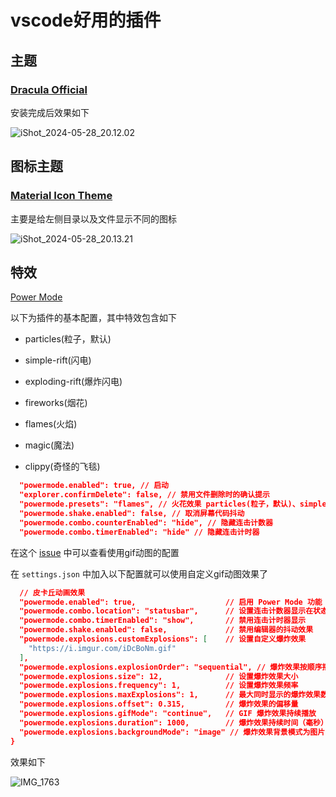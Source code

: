 # vscode好用的插件

## 主题

### [Dracula Official](https://draculatheme.com/visual-studio-code)

安装完成后效果如下

![iShot_2024-05-28_20.12.02](https://gitea.pptfz.cn/pptfz/picgo-images/raw/branch/master/img/iShot_2024-05-28_20.12.02.png)





## 图标主题

### [Material Icon Theme](https://github.com/PKief/vscode-material-icon-theme)

主要是给左侧目录以及文件显示不同的图标

![iShot_2024-05-28_20.13.21](https://gitea.pptfz.cn/pptfz/picgo-images/raw/branch/master/img/iShot_2024-05-28_20.13.21.png)



## 特效

[Power Mode](https://marketplace.visualstudio.com/items?itemName=hoovercj.vscode-power-mode)



以下为插件的基本配置，其中特效包含如下

- particles(粒子，默认)
- simple-rift(闪电)

- exploding-rift(爆炸闪电)
- fireworks(烟花)
- flames(火焰)
- magic(魔法)
- clippy(奇怪的飞毯)

```json
  "powermode.enabled": true, // 启动
  "explorer.confirmDelete": false, // 禁用文件删除时的确认提示
  "powermode.presets": "flames", // 火花效果 particles(粒子，默认)、simple-rift(闪电)、exploding-rift(爆炸闪电)、fireworks(烟花)、flames(火焰)、magic(魔法)、clippy(会眨眼睛的回形针)
  "powermode.shake.enabled": false, // 取消屏幕代码抖动
  "powermode.combo.counterEnabled": "hide", // 隐藏连击计数器
  "powermode.combo.timerEnabled": "hide" // 隐藏连击计时器
```





在这个 [issue](https://github.com/hoovercj/vscode-power-mode/issues/1) 中可以查看使用gif动图的配置

在 `settings.json` 中加入以下配置就可以使用自定义gif动图效果了

```json
  // 皮卡丘动画效果  
  "powermode.enabled": true,                    // 启用 Power Mode 功能
  "powermode.combo.location": "statusbar",      // 设置连击计数器显示在状态栏
  "powermode.combo.timerEnabled": "show",       // 禁用连击计时器显示
  "powermode.shake.enabled": false,             // 禁用编辑器的抖动效果
  "powermode.explosions.customExplosions": [    // 设置自定义爆炸效果
    "https://i.imgur.com/iDcBoNm.gif"
  ],
  "powermode.explosions.explosionOrder": "sequential", // 爆炸效果按顺序播放
  "powermode.explosions.size": 12,              // 设置爆炸效果大小
  "powermode.explosions.frequency": 1,          // 设置爆炸效果频率
  "powermode.explosions.maxExplosions": 1,      // 最大同时显示的爆炸效果数量
  "powermode.explosions.offset": 0.315,         // 爆炸效果的偏移量
  "powermode.explosions.gifMode": "continue",   // GIF 爆炸效果持续播放
  "powermode.explosions.duration": 1000,        // 爆炸效果持续时间（毫秒）
  "powermode.explosions.backgroundMode": "image" // 爆炸效果背景模式为图片
}
```



效果如下

![IMG_1763](https://gitea.pptfz.cn/pptfz/picgo-images/raw/branch/master/img/IMG_1763.gif)



















